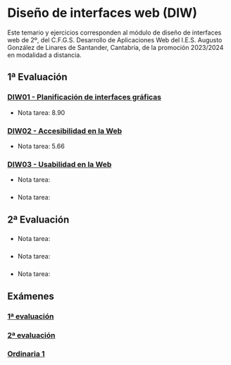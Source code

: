 # Diseño de interfaces web (DIW)
Este temario y ejercicios corresponden al módulo de diseño de interfaces web de 2º, del C.F.G.S. Desarrollo de Aplicaciones Web del I.E.S. Augusto González de Linares de Santander, Cantabria, de la promoción 2023/2024 en modalidad a distancia.
## 1ª Evaluación
### [DIW01 - Planificación de interfaces gráficas](DIW01%20-%20Planificaci%C3%B3n%20de%20interfaces%20gr%C3%A1ficas)
* Nota tarea: 8.90
### [DIW02 - Accesibilidad en la Web](DIW02%20-%20Accesibilidad%20en%20la%20Web)
* Nota tarea: 5.66
### [DIW03 - Usabilidad en la Web](DIW03%20-%20Usabilidad%20en%20la%20Web)
* Nota tarea: 
### []()
* Nota tarea: 
## 2ª Evaluación
### []()
* Nota tarea: 
### []()
* Nota tarea: 
### []()
* Nota tarea: 
## Exámenes
### [1ª evaluación]()
### [2ª evaluación]()
### [Ordinaria 1]()
